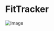 # FitTracker

![Image](https://github.com/user-attachments/assets/03ac8cb3-159c-4b37-b76a-6b546665a94b)
